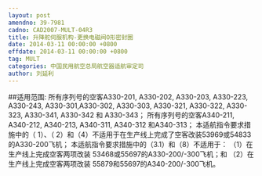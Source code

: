 ```yaml
---
layout: post
amendno: 39-7981
cadno: CAD2007-MULT-04R3
title: 升降舵伺服机构-更换电磁阀O形密封圈
date: 2014-03-11 00:00:00 +0800
effdate: 2014-03-11 00:00:00 +0800
tag: MULT
categories: 中国民用航空总局航空器适航审定司
author: 刘延利
---
```


##适用范围:
所有序列号的空客A330-201, A330-202, A330-203, A330-223, A330-243, A330-301,A330-302, A330-303, A330-321, A330-322, A330-323, A330-341, A330-342 和 A330-343；
所有序列号的空客A340-211, A340-212, A340-213, A340-311, A340-312 和A340-313；
本适航指令要求措施中的（ 1）、（ 2）和（4）不适用于在生产线上完成了空客改装53969或54833的A330-200飞机；
本适航指令要求措施中的（3.1）和（8）不适用于：
（1）在生产线上完成空客两项改装 53468或55697的A330-200/-300飞机；和
（2）在生产线上完成空客两项改装 55879和55697的A340-200/-300飞机。

